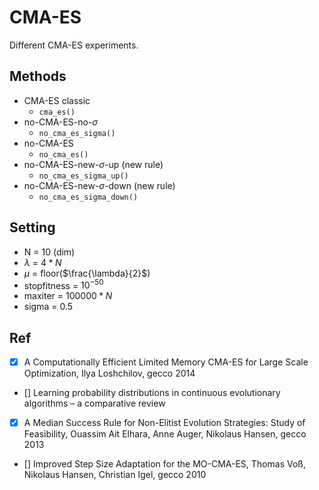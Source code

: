 # CMA-ES

Different CMA-ES experiments.

## Methods

* CMA-ES classic
	- `cma_es()`
* no-CMA-ES-no-$\sigma$
	- `no_cma_es_sigma()`
* no-CMA-ES
	- `no_cma_es()`
* no-CMA-ES-new-$\sigma$-up (new rule)
 	- `no_cma_es_sigma_up()`
* no-CMA-ES-new-$\sigma$-down (new rule)
 	- `no_cma_es_sigma_down()`

## Setting
* N = 10 (dim)
* $\lambda$ = $4*N$
* $\mu$ = floor($\frac{\lambda}{2}$)
* stopfitness = $10^{-50}$
* maxiter = $100000*N$
* sigma =  0.5


## Ref

* [x] A Computationally Efficient Limited Memory CMA-ES for Large Scale Optimization, Ilya Loshchilov, gecco 2014

* [] Learning probability distributions in continuous evolutionary algorithms – a comparative review 

* [x] A Median Success Rule for Non-Elitist Evolution Strategies: Study of Feasibility,  Ouassim Ait Elhara, Anne Auger, Nikolaus Hansen, gecco 2013

* [] Improved Step Size Adaptation for the MO-CMA-ES, Thomas Voß, Nikolaus Hansen, Christian Igel, gecco 2010

